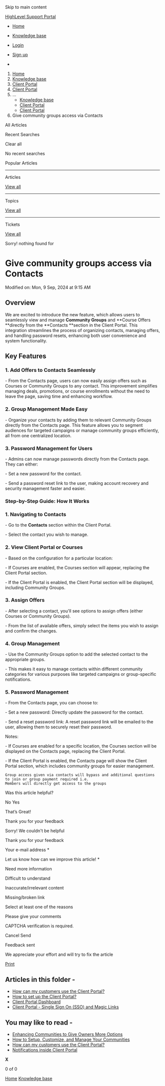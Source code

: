 Skip to main content

[ HighLevel Support Portal ](https://help.gohighlevel.com)

  * [ Home ](/support/home)
  * [ Knowledge base ](/support/solutions)

  * [Login](/support/login)
  * [Sign up](/support/signup)
  * 

  1. [Home](/support/home)
  2. [Knowledge base](/support/solutions)
  3. [Client Portal](/support/solutions/155000000004)
  4. [Client Portal](/support/solutions/folders/155000000015)
  5. ... 
     * [Knowledge base](/support/solutions)
     * [Client Portal](/support/solutions/155000000004)
     * [Client Portal](/support/solutions/folders/155000000015)
  6. Give community groups access via Contacts

All  Articles 

Recent Searches

Clear all

No recent searches

Popular Articles

* * *

Articles

[View all](/support/search/solutions)

* * *

Topics

[View all](/support/search/topics)

* * *

Tickets

[View all](/support/search/tickets)

Sorry! nothing found for   

# Give community groups access via Contacts

Modified on: Mon, 9 Sep, 2024 at 9:15 AM

## **Overview**

We are excited to introduce the new feature, which allows users to seamlessly view and manage **Community Groups** and **Course Offers  **directly from the **Contacts  **section in the Client Portal. This integration streamlines the process of organizing contacts, managing offers, and handling password resets, enhancing both user convenience and system functionality.

## **Key Features**

###   

### 1\. Add Offers to Contacts Seamlessly

\- From the Contacts page, users can now easily assign offers such as Courses or Community Groups to any contact. This improvement simplifies managing deals, promotions, or course enrollments without the need to leave the page, saving time and enhancing workflow.

### 2\. Group Management Made Easy

\- Organize your contacts by adding them to relevant Community Groups directly from the Contacts page. This feature allows you to segment audiences for targeted campaigns or manage community groups efficiently, all from one centralized location.

### 3\. Password Management for Users

\- Admins can now manage passwords directly from the Contacts page. They can either:

  \- Set a new password for the contact.

  \- Send a password reset link to the user, making account recovery and security management faster and easier.

### **Step-by-Step Guide: How It Works**

### 1\. Navigating to Contacts

\- Go to the **Contacts** section within the Client Portal.

\- Select the contact you wish to manage.

### 2\. View Client Portal or Courses

\- Based on the configuration for a particular location:

  \- If Courses are enabled, the Courses section will appear, replacing the Client Portal section.

  \- If the Client Portal is enabled, the Client Portal section will be displayed, including Community Groups.

### 3\. Assign Offers

\- After selecting a contact, you'll see options to assign offers (either Courses or Community Groups).

\- From the list of available offers, simply select the items you wish to assign and confirm the changes.

### 4\. Group Management

\- Use the Community Groups option to add the selected contact to the appropriate groups.

\- This makes it easy to manage contacts within different community categories for various purposes like targeted campaigns or group-specific notifications.

### 5\. Password Management

\- From the Contacts page, you can choose to:

  \- Set a new password: Directly update the password for the contact.

  \- Send a reset password link: A reset password link will be emailed to the user, allowing them to securely reset their password.

Notes:

\- If Courses are enabled for a specific location, the Courses section will be displayed on the Contacts page, replacing the Client Portal.

\- If the Client Portal is enabled, the Contacts page will show the Client Portal section, which includes community groups for easier management.

    Group access given via contacts will bypass and additional questions to join or group payment required i.e.
    Members will directly get access to the groups

Was this article helpful?

No  Yes 

That’s Great!

Thank you for your feedback

Sorry! We couldn't be helpful

Thank you for your feedback

Your e-mail address *

Let us know how can we improve this article! *

Need more information 

Difficult to understand 

Inaccurate/irrelevant content 

Missing/broken link 

Select at least one of the reasons 

Please give your comments 

CAPTCHA verification is required. 

Cancel  Send 

Feedback sent

We appreciate your effort and will try to fix the article

[Print](javascript:print\(\))

## Articles in this folder -

  * [How can my customers use the Client Portal?](/support/solutions/articles/155000000197-how-can-my-customers-use-the-client-portal-)
  * [How to set up the Client Portal?](/support/solutions/articles/155000000193-how-to-set-up-the-client-portal-)
  * [Client Portal Dashboard](/support/solutions/articles/155000001205-client-portal-dashboard)
  * [Client Portal - Single Sign On (SSO) and Magic Links](/support/solutions/articles/155000001667-client-portal-single-sign-on-sso-and-magic-links)

## You may like to read -

  * [Enhancing Communities to Give Owners More Options](/support/solutions/articles/155000003544-enhancing-communities-to-give-owners-more-options)
  * [How to Setup, Customize, and Manage Your Communities](/support/solutions/articles/155000000280-how-to-setup-customize-and-manage-your-communities)
  * [How can my customers use the Client Portal?](/support/solutions/articles/155000000197-how-can-my-customers-use-the-client-portal-)
  * [Notifications inside Client Portal](/support/solutions/articles/155000001719-notifications-inside-client-portal)

**X**

0 of 0 []()

[Home](/support/home) [Knowledge base](/support/solutions)
